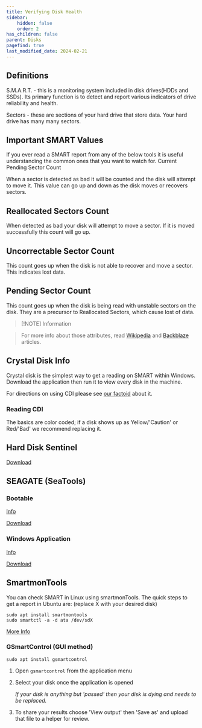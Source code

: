 ```yaml
---
title: Verifying Disk Health
sidebar:
    hidden: false
    order: 2
has_children: false
parent: Disks
pagefind: true
last_modified_date: 2024-02-21
---
```







## Definitions

S.M.A.R.T. - this is a monitoring system included in disk drives(HDDs and SSDs). Its primary function is to detect and report various indicators of drive reliability and health.

Sectors - these are sections of your hard drive that store data. Your hard drive has many many sectors.

## Important SMART Values

If you ever read a SMART report from any of the below tools it is useful understanding the common ones that you want to watch for.
Current Pending Sector Count

When a sector is detected as bad it will be counted and the disk will attempt to move it. This value can go up and down as the disk moves or recovers sectors.


## Reallocated Sectors Count

When detected as bad your disk will attempt to move a sector. If it is moved successfully this count will go up.


## Uncorrectable Sector Count

This count goes up when the disk is not able to recover and move a sector. This indicates lost data.

## Pending Sector Count

This count goes up when the disk is being read with unstable sectors on the disk. They are a precursor to Reallocated Sectors, which cause lost of data.

> [!NOTE] Information

> For more info about those attributes, read [Wikipedia](https://en.wikipedia.org/wiki/Self-Monitoring%2C_Analysis_and_Reporting_Technology) and [Backblaze](https://www.backblaze.com/blog/what-smart-stats-indicate-hard-drive-failures/) articles.

## Crystal Disk Info

Crystal disk is the simplest way to get a reading on SMART within Windows. Download the application then run it to view every disk in the machine.

For directions on using CDI please see [our factoid](/docs/factoids/cdi) about it.

### Reading CDI
The basics are color coded; if a disk shows up as Yellow/'Caution' or Red/'Bad' we recommend replacing it. 

## Hard Disk Sentinel

[Download](https://www.hdsentinel.com/download.php)

## SEAGATE (SeaTools)

### Bootable
[Info](https://www.seagate.com/manuals/software/seatools-bootable/introduction/)

[Download](https://www.seagate.com/files/old-support-files/seatools/USBbootSetup-SeaToolsBootable.zip)

### Windows Application

[Info](https://www.seagate.com/files/www-content/support-content/downloads/seatools/_shared/downloads/pdf/SeaTools-for-windows-en-us.pdf)

[Download](https://www.seagate.com/files/old-support-files/seatools/USBbootSetup-SeaToolsBootable.zip)

## SmartmonTools

You can check SMART in Linux using smartmonTools. The quick steps to get a report in Ubuntu are: (replace X with your desired disk)

```
sudo apt install smartmontools
sudo smartctl -a -d ata /dev/sdX
```

[More Info](https://help.ubuntu.com/community/Smartmontools)

### GSmartControl (GUI method)

```
sudo apt install gsmartcontrol
```

1. Open `gsmartcontrol` from the application menu
2. Select your disk once the application is opened

    *If your disk is anything but 'passed' then your disk is dying and needs to be replaced.*

3. To share your results choose 'View output' then 'Save as' and upload that file to a helper for review.
